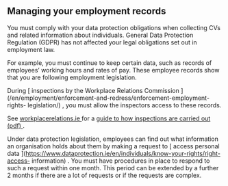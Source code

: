 ##  Managing your employment records

You must comply with your data protection obligations when collecting CVs and
related information about individuals. General Data Protection Regulation
(GDPR) has not affected your legal obligations set out in employment law.

For example, you must continue to keep certain data, such as records of
employees’ working hours and rates of pay. These employee records show that
you are following employment legislation.

During [ inspections by the Workplace Relations Commission
](/en/employment/enforcement-and-redress/enforcement-employment-rights-
legislation/) , you must allow the inspectors access to these records.

See [ workplacerelations.ie ](https://www.workplacerelations.ie/en/) for a [
guide to how inspections are carried out (pdf)
](https://www.workplacerelations.ie/en/publications_forms/employers_guide_to_inspections.pdf)
.

Under data protection legislation, employees can find out what information an
organisation holds about them by making a request to [ access personal data
](https://www.dataprotection.ie/en/individuals/know-your-rights/right-access-
information) . You must have procedures in place to respond to such a request
within one month. This period can be extended by a further 2 months if there
are a lot of requests or if the requests are complex.
